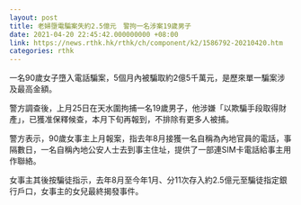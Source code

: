 ```yaml
---
layout: post
title: 老婦墮電騙案失約2.5億元　警拘一名涉案19歲男子
date: 2021-04-20 22:45:42.000000000 +08:00
link: https://news.rthk.hk/rthk/ch/component/k2/1586792-20210420.htm
categories: rthk
---
```


一名90歲女子墮入電話騙案，5個月內被騙取約2億5千萬元，是歷來單一騙案涉及最高金額。

警方調查後，上月25日在天水圍拘捕一名19歲男子，他涉嫌「以欺騙手段取得財產」，已獲准保釋候查，本月下旬再報到，不排除有更多人被捕。

警方表示，90歲女事主上月報案，指去年8月接獲一名自稱為內地官員的電話，事隔數日，一名自稱內地公安人士去到事主住址，提供了一部連SIM卡電話給事主用作聯絡。

女事主其後按騙徒指示，去年8月至今年1月、分11次存入約2.5億元至騙徒指定銀行戶口，女事主的女兒最終揭發事件。
